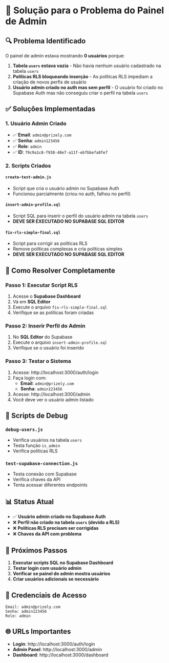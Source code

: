 # 🔧 Solução para o Problema do Painel de Admin

## 🔍 Problema Identificado

O painel de admin estava mostrando **0 usuários** porque:

1. **Tabela `users` estava vazia** - Não havia nenhum usuário cadastrado na tabela `users`
2. **Políticas RLS bloqueando inserção** - As políticas RLS impediam a criação de novos perfis de usuário
3. **Usuário admin criado no auth mas sem perfil** - O usuário foi criado no Supabase Auth mas não conseguiu criar o perfil na tabela `users`

## ✅ Soluções Implementadas

### 1. **Usuário Admin Criado**
- ✅ **Email**: `admin@prizely.com`
- ✅ **Senha**: `admin123456`
- ✅ **Role**: `admin`
- ✅ **ID**: `79c9a1c8-f938-48e7-a11f-ebfbbefa8fe7`

### 2. **Scripts Criados**

#### `create-test-admin.js`
- Script que cria o usuário admin no Supabase Auth
- Funcionou parcialmente (criou no auth, falhou no perfil)

#### `insert-admin-profile.sql`
- Script SQL para inserir o perfil do usuário admin na tabela `users`
- **DEVE SER EXECUTADO NO SUPABASE SQL EDITOR**

#### `fix-rls-simple-final.sql`
- Script para corrigir as políticas RLS
- Remove políticas complexas e cria políticas simples
- **DEVE SER EXECUTADO NO SUPABASE SQL EDITOR**

## 🚀 Como Resolver Completamente

### Passo 1: Executar Script RLS
1. Acesse o **Supabase Dashboard**
2. Vá em **SQL Editor**
3. Execute o arquivo `fix-rls-simple-final.sql`
4. Verifique se as políticas foram criadas

### Passo 2: Inserir Perfil do Admin
1. No **SQL Editor** do Supabase
2. Execute o arquivo `insert-admin-profile.sql`
3. Verifique se o usuário foi inserido

### Passo 3: Testar o Sistema
1. Acesse: http://localhost:3000/auth/login
2. Faça login com:
   - **Email**: `admin@prizely.com`
   - **Senha**: `admin123456`
3. Acesse: http://localhost:3000/admin
4. Você deve ver o usuário admin listado

## 🔧 Scripts de Debug

### `debug-users.js`
- Verifica usuários na tabela `users`
- Testa função `is_admin`
- Verifica políticas RLS

### `test-supabase-connection.js`
- Testa conexão com Supabase
- Verifica chaves da API
- Tenta acessar diferentes endpoints

## 📊 Status Atual

- ✅ **Usuário admin criado no Supabase Auth**
- ❌ **Perfil não criado na tabela `users` (devido a RLS)**
- ❌ **Políticas RLS precisam ser corrigidas**
- ❌ **Chaves da API com problema**

## 🎯 Próximos Passos

1. **Executar scripts SQL no Supabase Dashboard**
2. **Testar login com usuário admin**
3. **Verificar se painel de admin mostra usuários**
4. **Criar usuários adicionais se necessário**

## 🔑 Credenciais de Acesso

```
Email: admin@prizely.com
Senha: admin123456
Role: admin
```

## 🌐 URLs Importantes

- **Login**: http://localhost:3000/auth/login
- **Admin Panel**: http://localhost:3000/admin
- **Dashboard**: http://localhost:3000/dashboard
